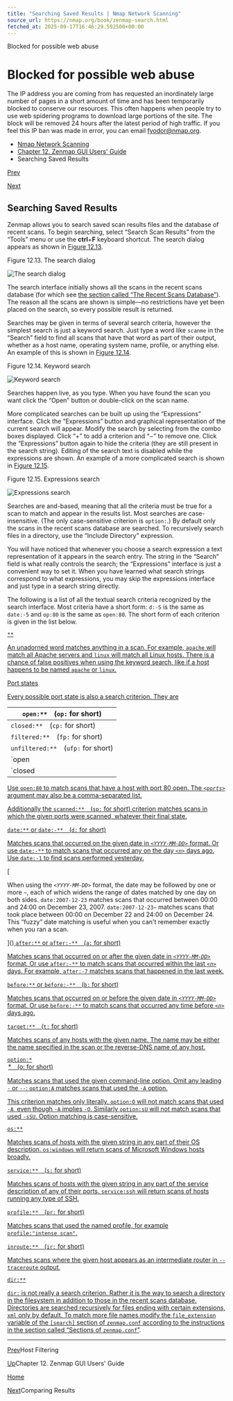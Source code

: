 ```yaml
---
title: "Searching Saved Results | Nmap Network Scanning"
source_url: https://nmap.org/book/zenmap-search.html
fetched_at: 2025-09-17T16:46:29.592500+00:00
---
```


Blocked for possible web abuse

Blocked for possible web abuse
==========

The IP address you are coming from has requested an inordinately large number of pages in a short amount of time and has been temporarily blocked to conserve our resources. This often happens when people try to use web spidering programs to download large portions of the site. The block will be removed 24 hours after the latest period of high traffic. If you feel this IP ban was made in error, you can email fyodor@nmap.org.

* [Nmap Network Scanning](https://nmap.org/book/toc.html)
* [Chapter 12. Zenmap GUI Users' Guide](https://nmap.org/book/zenmap.html)
* Searching Saved Results

[Prev](https://nmap.org/book/zenmap-filter.html)

[Next](https://nmap.org/book/zenmap-compare.html)

Searching Saved Results
----------

[]()

 Zenmap allows you to search saved scan results files and the database of recent scans. To begin searching, select “Search Scan Results” from the “Tools” menu or use the **ctrl**+**F** keyboard shortcut. The search dialog appears as shown in [Figure 12.13](https://nmap.org/book/zenmap-search.html#zenmap-fig-search).

Figure 12.13. The search dialog

![The search dialog](images/zenmap-fig-search.png)

 The search interface initially shows all the scans in the recent scans database (for which see [the section called “The Recent Scans Database”](https://nmap.org/book/zenmap-saving.html#zenmap-db)). The reason all the scans are shown is simple—no restrictions have yet been placed on the search, so every possible result is returned.

[]()[]()

 Searches may be given in terms of several search criteria, however the simplest search is just a keyword search. Just type a word like `scanme` in the “Search” field to find all scans that have that word as part of their output, whether as a host name, operating system name, profile, or anything else. An example of this is shown in [Figure 12.14](https://nmap.org/book/zenmap-search.html#zenmap-fig-search-keyword).

Figure 12.14. Keyword search

![Keyword search](images/zenmap-fig-search-keyword.png)

 Searches happen live, as you type. When you have found the scan you want click the “Open” button or double-click on the scan name.

 More complicated searches can be built up using the “Expressions” interface. Click the “Expressions” button and graphical representation of the current search will appear. Modify the search by selecting from the combo boxes displayed. Click “+” to add a criterion and “−” to remove one. Click the “Expressions” button again to hide the criteria (they are still present in the search string). Editing of the search text is disabled while the expressions are shown. An example of a more complicated search is shown in [Figure 12.15](https://nmap.org/book/zenmap-search.html#zenmap-fig-search-expressions).

Figure 12.15. Expressions search

![Expressions search](images/zenmap-fig-search-expressions.png)

 Searches are and-based, meaning that all the criteria must be true for a scan to match and appear in the results list. Most searches are case-insensitive. (The only case-sensitive criterion is `option:`.) By default only the scans in the recent scans database[]() are searched. To recursively search files in a directory, use the “Include Directory” expression.

 You will have noticed that whenever you choose a search expression a text representation of it appears in the search entry. The string in the “Search” field is what really controls the search; the “Expressions” interface is just a convenient way to set it. When you have learned what search strings correspond to what expressions, you may skip the expressions interface and just type in a search string directly.

 The following is a list of all the textual search criteria recognized by the search interface. Most criteria have a short form: `d:-5` is the same as `date:-5` and `op:80` is the same as `open:80`. The short form of each criterion is given in the list below.

[]()

[]()[ `*`<keyword>`*` ]()

[ An unadorned word matches anything in a scan. For example, `apache` will match all Apache servers and `linux` will match all Linux hosts. There is a chance of false positives when using the keyword search, like if a host happens to be named `apache` or `linux`. ]()

[]()[ ]()[ ]()[ ]()[ ]()[ ]()[ ]()[ ]()[ ]()[ ]()[ ]()[ ]()[ ]()[ ]()[ ]()[ ]()[ ]()[ ]()[ ]()[ ]()[ ]()[ ]()[ ]()[ ]()[ Port states ]()

[ Every possible port state is also a search criterion. They are ]()

|      `open:*`<ports>`*` (`op:` for short)      |
|------------------------------------------------|
|     `closed:*`<ports>`*` (`cp:` for short)     |
|    `filtered:*`<ports>`*` (`fp:` for short)    |
|  `unfiltered:*`<ports>`*` (`ufp:` for short)   |
| `open|filtered:*`<ports>`*` (`ofp:` for short) |
|`closed|filtered:*`<ports>`*` (`cfp:` for short)|

[]()

[ Use `open:80` to match scans that have a host with port 80 open. The *`<ports>`* argument may also be a comma-separated list. ]()

[ Additionally the `scanned:*`<ports>`*` (`sp:` for short) criterion matches scans in which the given ports were scanned, whatever their final state. ]()

[]()[ ]()[ ]()[ `date:*`<YYYY-MM-DD>`*` or `date:-*`<n>`*` (`d:` for short) ]()

[ Matches scans that occurred on the given date in *`<YYYY-MM-DD>`* format. Or use `date:-*`<n>`*` to match scans that occurred any on the day *`<n>`* days ago. Use `date:-1` to find scans performed yesterday. ]()

[

 When using the *`<YYYY-MM-DD>`* format, the date may be followed by one or more `~`, each of which widens the range of dates matched by one day on both sides. `date:2007-12-23` matches scans that occurred between 00:00 and 24:00 on December 23, 2007. `date:2007-12-23~` matches scans that took place between 00:00 on December 22 and 24:00 on December 24. This “fuzzy” date matching is useful when you can't remember exactly when you ran a scan.

]()[ ]()[ ]()[ `after:*`<YYYY-MM-DD>`*` or `after:-*`<n>`*` (`a:` for short) ]()

[ Matches scans that occurred on or after the given date in *`<YYYY-MM-DD>`* format. Or use `after:-*`<n>`*` to match scans that occurred within the last *`<n>`* days. For example, `after:-7` matches scans that happened in the last week. ]()

[]()[ ]()[ `before:*`<YYYY-MM-DD>`*` or `before:-*`<n>`*` (`b:` for short) ]()

[ Matches scans that occurred on or before the given date in *`<YYYY-MM-DD>`* format. Or use `before:-*`<n>`*` to match scans that occurred any time before *`<n>`* days ago. ]()

[]()[ ]()[ `target:*`<name>`*` (`t:` for short) ]()

[ Matches scans of any hosts with the given name. The name may be either the name specified in the scan or the reverse-DNS]()[ name of any host. ]()

[]()[ ]()[ `option:*`<option>`*` (`o:` for short) ]()

[ Matches scans that used the given command-line option. Omit any leading `-` or `--`: `option:A` matches scans that used the `-A` option. ]()

[ This criterion matches only literally. `option:O` will not match scans that used `-A`, even though `-A` implies `-O`. Similarly `option:sU` will not match scans that used `-sSU`. Option matching is case-sensitive. ]()

[]()[ `os:*`<string>`*` ]()

[ Matches scans of hosts with the given string in any part of their OS description. `os:windows` will return scans of Microsoft Windows hosts broadly. ]()

[]()[ ]()[ `service:*`<string>`*` (`s:` for short) ]()

[ Matches scans of hosts with the given string in any part of the service description of any of their ports. `service:ssh` will return scans of hosts running any type of SSH. ]()

[]()[ ]()[ `profile:*`<name>`*` (`pr:` for short) ]()

[ Matches scans that used the named profile, for example `profile:"intense scan"`. ]()

[]()[ ]()[ `inroute:*`<host>`*` (`ir:` for short) ]()

[ Matches scans where the given host appears as an intermediate router in `--traceroute`]()[ output. ]()

[]()[ `dir:*`<directory>`*` ]()

[`dir:` is not really a search criterion. Rather it is the way to search a directory in the filesystem in addition to those in the recent scans database. Directories are searched recursively for files ending with certain extensions, `xml` only by default. To match more file names modify the `file_extension` variable of the `[search]` section of `zenmap.conf` according to the instructions in ]()[the section called “Sections of `zenmap.conf`”](https://nmap.org/book/zenmap-conf.html#zenmap-conf-sections).[ ]()

[]()

---

[Prev](https://nmap.org/book/zenmap-filter.html)Host Filtering

[Up](https://nmap.org/book/zenmap.html)Chapter 12. Zenmap GUI Users' Guide

[Home](https://nmap.org/book/toc.html)

[Next](https://nmap.org/book/zenmap-compare.html)Comparing Results